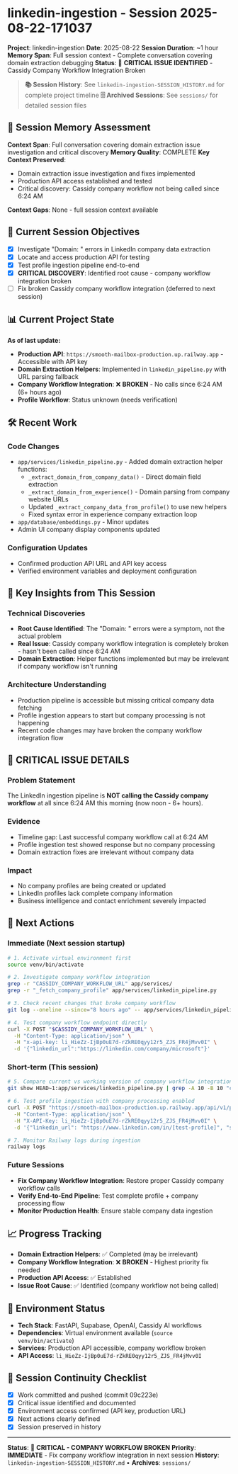 # linkedin-ingestion - Session 2025-08-22-171037
**Project**: linkedin-ingestion
**Date**: 2025-08-22
**Session Duration**: ~1 hour
**Memory Span**: Full session context - Complete conversation covering domain extraction debugging
**Status**: 🔴 **CRITICAL ISSUE IDENTIFIED** - Cassidy Company Workflow Integration Broken

> **📚 Session History**: See `linkedin-ingestion-SESSION_HISTORY.md` for complete project timeline
> **🗄️ Archived Sessions**: See `sessions/` for detailed session files

## 🧠 **Session Memory Assessment**
**Context Span**: Full conversation covering domain extraction issue investigation and critical discovery
**Memory Quality**: COMPLETE
**Key Context Preserved**:
- Domain extraction issue investigation and fixes implemented
- Production API access established and tested
- Critical discovery: Cassidy company workflow not being called since 6:24 AM

**Context Gaps**: None - full session context available

## 🎯 **Current Session Objectives**
- [x] Investigate "Domain: <empty>" errors in LinkedIn company data extraction
- [x] Locate and access production API for testing
- [x] Test profile ingestion pipeline end-to-end
- [x] **CRITICAL DISCOVERY**: Identified root cause - company workflow integration broken
- [ ] Fix broken Cassidy company workflow integration (deferred to next session)

## 📊 **Current Project State**
**As of last update:**
- **Production API**: `https://smooth-mailbox-production.up.railway.app` - Accessible with API key
- **Domain Extraction Helpers**: Implemented in `linkedin_pipeline.py` with URL parsing fallback
- **Company Workflow Integration**: ❌ **BROKEN** - No calls since 6:24 AM (6+ hours ago)
- **Profile Workflow**: Status unknown (needs verification)

## 🛠️ **Recent Work**

### Code Changes
- `app/services/linkedin_pipeline.py` - Added domain extraction helper functions:
  - `_extract_domain_from_company_data()` - Direct domain field extraction
  - `_extract_domain_from_experience()` - Domain parsing from company website URLs
  - Updated `_extract_company_data_from_profile()` to use new helpers
  - Fixed syntax error in experience company extraction loop
- `app/database/embeddings.py` - Minor updates
- Admin UI company display components updated

### Configuration Updates
- Confirmed production API URL and API key access
- Verified environment variables and deployment configuration

## 🧠 **Key Insights from This Session**

### Technical Discoveries
- **Root Cause Identified**: The "Domain: <empty>" errors were a symptom, not the actual problem
- **Real Issue**: Cassidy company workflow integration is completely broken - hasn't been called since 6:24 AM
- **Domain Extraction**: Helper functions implemented but may be irrelevant if company workflow isn't running

### Architecture Understanding
- Production pipeline is accessible but missing critical company data fetching
- Profile ingestion appears to start but company processing is not happening
- Recent code changes may have broken the company workflow integration flow

## 🚨 **CRITICAL ISSUE DETAILS**

### Problem Statement
The LinkedIn ingestion pipeline is **NOT calling the Cassidy company workflow** at all since 6:24 AM this morning (now noon - 6+ hours).

### Evidence
- Timeline gap: Last successful company workflow call at 6:24 AM
- Profile ingestion test showed response but no company processing
- Domain extraction fixes are irrelevant without company data

### Impact
- No company profiles are being created or updated
- LinkedIn profiles lack complete company information
- Business intelligence and contact enrichment severely impacted

## 🚀 **Next Actions**

### Immediate (Next session startup)
```bash
# 1. Activate virtual environment first
source venv/bin/activate

# 2. Investigate company workflow integration
grep -r "CASSIDY_COMPANY_WORKFLOW_URL" app/services/
grep -r "_fetch_company_profile" app/services/linkedin_pipeline.py

# 3. Check recent changes that broke company workflow
git log --oneline --since="8 hours ago" -- app/services/linkedin_pipeline.py

# 4. Test company workflow endpoint directly
curl -X POST "$CASSIDY_COMPANY_WORKFLOW_URL" \
  -H "Content-Type: application/json" \
  -H "x-api-key: li_HieZz-IjBp0uE7d-rZkRE0qyy12r5_ZJS_FR4jMvv0I" \
  -d '{"linkedin_url":"https://linkedin.com/company/microsoft"}'
```

### Short-term (This session)
```bash
# 5. Compare current vs working version of company workflow integration
git show HEAD~1:app/services/linkedin_pipeline.py | grep -A 10 -B 10 "company"

# 6. Test profile ingestion with company processing enabled
curl -X POST "https://smooth-mailbox-production.up.railway.app/api/v1/profiles/enhanced" \
  -H "Content-Type: application/json" \
  -H "X-API-Key: li_HieZz-IjBp0uE7d-rZkRE0qyy12r5_ZJS_FR4jMvv0I" \
  -d '{"linkedin_url": "https://www.linkedin.com/in/[test-profile]", "suggested_role": "CTO"}'

# 7. Monitor Railway logs during ingestion
railway logs
```

### Future Sessions
- **Fix Company Workflow Integration**: Restore proper Cassidy company workflow calls
- **Verify End-to-End Pipeline**: Test complete profile + company processing flow
- **Monitor Production Health**: Ensure stable company data ingestion

## 📈 **Progress Tracking**
- **Domain Extraction Helpers**: ✅ Completed (may be irrelevant)
- **Company Workflow Integration**: ❌ **BROKEN** - Highest priority fix needed
- **Production API Access**: ✅ Established
- **Issue Root Cause**: ✅ Identified (company workflow not being called)

## 🔧 **Environment Status**
- **Tech Stack**: FastAPI, Supabase, OpenAI, Cassidy AI workflows
- **Dependencies**: Virtual environment available (`source venv/bin/activate`)
- **Services**: Production API accessible, company workflow broken
- **API Access**: `li_HieZz-IjBp0uE7d-rZkRE0qyy12r5_ZJS_FR4jMvv0I`

## 🔄 **Session Continuity Checklist**
- [x] Work committed and pushed (commit 09c223e)
- [x] Critical issue identified and documented
- [x] Environment access confirmed (API key, production URL)
- [x] Next actions clearly defined
- [x] Session preserved in history

---
**Status**: 🔴 **CRITICAL - COMPANY WORKFLOW BROKEN**
**Priority**: **IMMEDIATE** - Fix company workflow integration in next session
**History**: `linkedin-ingestion-SESSION_HISTORY.md` • **Archives**: `sessions/`
